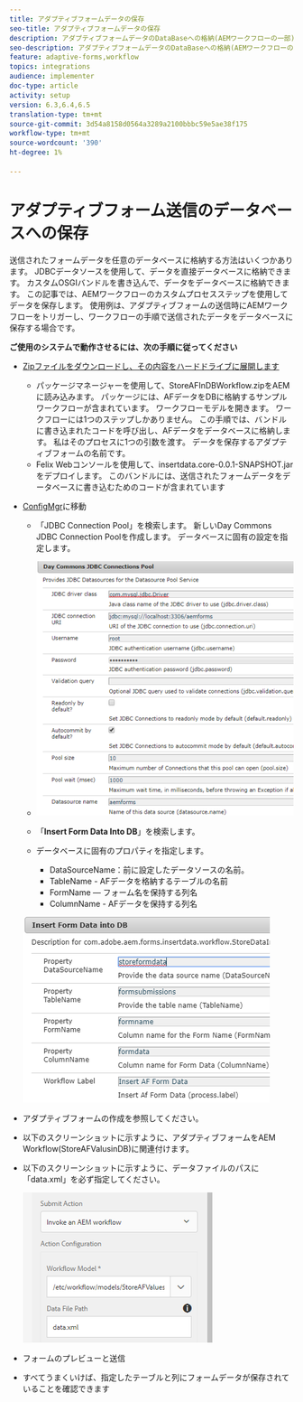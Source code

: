 ```yaml
---
title: アダプティブフォームデータの保存
seo-title: アダプティブフォームデータの保存
description: アダプティブフォームデータのDataBaseへの格納(AEMワークフローの一部)
seo-description: アダプティブフォームデータのDataBaseへの格納(AEMワークフローの一部)
feature: adaptive-forms,workflow
topics: integrations
audience: implementer
doc-type: article
activity: setup
version: 6.3,6.4,6.5
translation-type: tm+mt
source-git-commit: 3d54a8158d0564a3289a2100bbbc59e5ae38f175
workflow-type: tm+mt
source-wordcount: '390'
ht-degree: 1%

---
```



# アダプティブフォーム送信のデータベースへの保存

送信されたフォームデータを任意のデータベースに格納する方法はいくつかあります。 JDBCデータソースを使用して、データを直接データベースに格納できます。 カスタムOSGIバンドルを書き込んで、データをデータベースに格納できます。 この記事では、AEMワークフローのカスタムプロセスステップを使用してデータを保存します。
使用例は、アダプティブフォームの送信時にAEMワークフローをトリガーし、ワークフローの手順で送信されたデータをデータベースに保存する場合です。

**ご使用のシステムで動作させるには、次の手順に従ってください**

* [Zipファイルをダウンロードし、その内容をハードドライブに展開します](assets/storeafdataindb.zip)

   * パッケージマネージャーを使用して、StoreAFInDBWorkflow.zipをAEMに読み込みます。 パッケージには、AFデータをDBに格納するサンプルワークフローが含まれています。 ワークフローモデルを開きます。 ワークフローには1つのステップしかありません。 この手順では、バンドルに書き込まれたコードを呼び出し、AFデータをデータベースに格納します。 私はそのプロセスに1つの引数を渡す。 データを保存するアダプティブフォームの名前です。
   * Felix Webコンソールを使用して、insertdata.core-0.0.1-SNAPSHOT.jarをデプロイします。 このバンドルには、送信されたフォームデータをデータベースに書き込むためのコードが含まれています

* [ConfigMgr](http://localhost:4502/system/console/configMgr)に移動

   * 「JDBC Connection Pool」を検索します。 新しいDay Commons JDBC Connection Poolを作成します。 データベースに固有の設定を指定します。

   * ![jdbc接続プール](assets/jdbc-connection-pool.png)
   * 「**Insert Form Data Into DB**」を検索します。
   * データベースに固有のプロパティを指定します。
      * DataSourceName：前に設定したデータソースの名前。
      * TableName - AFデータを格納するテーブルの名前
      * FormName — フォーム名を保持する列名
      * ColumnName - AFデータを保持する列名

   ![insertdata](assets/insertdata.PNG)

* アダプティブフォームの作成を参照してください。

* 以下のスクリーンショットに示すように、アダプティブフォームをAEM Workflow(StoreAFValusinDB)に関連付けます。

* 以下のスクリーンショットに示すように、データファイルのパスに「data.xml」を必ず指定してください。

   ![提出](assets/submissionafforms.png)

* フォームのプレビューと送信

* すべてうまくいけば、指定したテーブルと列にフォームデータが保存されていることを確認できます



